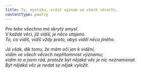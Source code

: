 ```yaml
---
title: Ty, mystiku, vidíš význam ve všech věcech\.
contentType: poetry
---
```


<section>

_Pro tebe všechno má skrytý smysl.  
V každé věci, již vidíš, je něco utajeno.  
To, co vidíš, vidíš vždy proto, abys viděl něco jiného._

</section>

<section>

_Já však, dík tomu, že mám oči jen k vidění,  
vidím ve všech věcech nepřítomnost významu;  
vidím to a jsem rád, protože být nějaká věc je nic neznamenat.  
Být nějaká věc je nedat se nějak vyložit._

</section>
